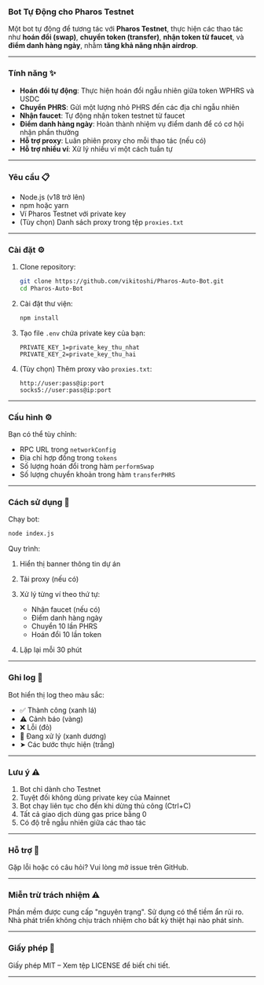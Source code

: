 ### Bot Tự Động cho Pharos Testnet

Một bot tự động để tương tác với **Pharos Testnet**, thực hiện các thao tác như **hoán đổi (swap)**, **chuyển token (transfer)**, **nhận token từ faucet**, và **điểm danh hàng ngày**, nhằm **tăng khả năng nhận airdrop**.

---

### Tính năng ✨

* **Hoán đổi tự động**: Thực hiện hoán đổi ngẫu nhiên giữa token WPHRS và USDC
* **Chuyển PHRS**: Gửi một lượng nhỏ PHRS đến các địa chỉ ngẫu nhiên
* **Nhận faucet**: Tự động nhận token testnet từ faucet
* **Điểm danh hàng ngày**: Hoàn thành nhiệm vụ điểm danh để có cơ hội nhận phần thưởng
* **Hỗ trợ proxy**: Luân phiên proxy cho mỗi thao tác (nếu có)
* **Hỗ trợ nhiều ví**: Xử lý nhiều ví một cách tuần tự

---

### Yêu cầu 📋

* Node.js (v18 trở lên)
* npm hoặc yarn
* Ví Pharos Testnet với private key
* (Tùy chọn) Danh sách proxy trong tệp `proxies.txt`

---

### Cài đặt ⚙️

1. Clone repository:

   ```bash
   git clone https://github.com/vikitoshi/Pharos-Auto-Bot.git
   cd Pharos-Auto-Bot
   ```

2. Cài đặt thư viện:

   ```bash
   npm install
   ```

3. Tạo file `.env` chứa private key của bạn:

   ```
   PRIVATE_KEY_1=private_key_thu_nhat
   PRIVATE_KEY_2=private_key_thu_hai
   ```

4. (Tùy chọn) Thêm proxy vào `proxies.txt`:

   ```
   http://user:pass@ip:port
   socks5://user:pass@ip:port
   ```

---

### Cấu hình ⚙️

Bạn có thể tùy chỉnh:

* RPC URL trong `networkConfig`
* Địa chỉ hợp đồng trong `tokens`
* Số lượng hoán đổi trong hàm `performSwap`
* Số lượng chuyển khoản trong hàm `transferPHRS`

---

### Cách sử dụng 🚀

Chạy bot:

```bash
node index.js
```

Quy trình:

1. Hiển thị banner thông tin dự án
2. Tải proxy (nếu có)
3. Xử lý từng ví theo thứ tự:

   * Nhận faucet (nếu có)
   * Điểm danh hàng ngày
   * Chuyển 10 lần PHRS
   * Hoán đổi 10 lần token
4. Lặp lại mỗi 30 phút

---

### Ghi log 📝

Bot hiển thị log theo màu sắc:

* ✅ Thành công (xanh lá)
* ⚠️ Cảnh báo (vàng)
* ❌ Lỗi (đỏ)
* 🔄 Đang xử lý (xanh dương)
* ➤ Các bước thực hiện (trắng)

---

### Lưu ý ⚠️

1. Bot chỉ dành cho Testnet
2. Tuyệt đối không dùng private key của Mainnet
3. Bot chạy liên tục cho đến khi dừng thủ công (Ctrl+C)
4. Tất cả giao dịch dùng gas price bằng 0
5. Có độ trễ ngẫu nhiên giữa các thao tác

---

### Hỗ trợ 💬

Gặp lỗi hoặc có câu hỏi? Vui lòng mở issue trên GitHub.

---

### Miễn trừ trách nhiệm ⚠️

Phần mềm được cung cấp "nguyên trạng". Sử dụng có thể tiềm ẩn rủi ro. Nhà phát triển không chịu trách nhiệm cho bất kỳ thiệt hại nào phát sinh.

---

### Giấy phép 📄

Giấy phép MIT – Xem tệp LICENSE để biết chi tiết.

---
